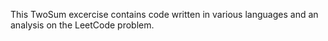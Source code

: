 This TwoSum excercise contains code written in various languages and an analysis on the LeetCode problem.